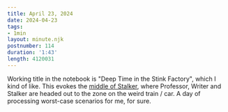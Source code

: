 ```yaml
---
title: April 23, 2024
date: 2024-04-23
tags:
- 1min
layout: minute.njk
postnumber: 114
duration: '1:43'
length: 4120031
---
```

Working title in the notebook is "Deep Time in the Stink Factory", which I kind of like. This evokes the [middle of Stalker](https://youtu.be/Q3hBLv-HLEc?t=2198), where Professor, Writer and Stalker are headed out to the zone on the weird train / car. A day of processing worst-case scenarios for me, for sure.  